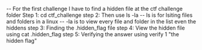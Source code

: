 -- For the first challenge I have to find a hidden file at the ctf challenge folder
Step 1: cd ctf_challenge
step 2: Then use ls -la
--  ls is for lsiting files and folders in a linux
-- -la is to view every file and folder in the list even the hiddens
step 3: Finding the .hidden_flag file
step 4: View the hidden file using cat .hidden_flag
step 5: Verifying the answer using verify 1 "the hidden flag"
